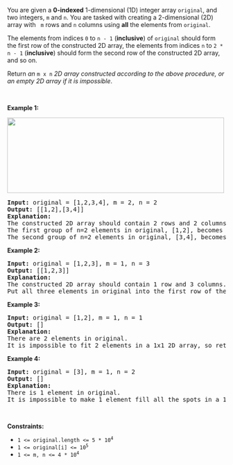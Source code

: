 <div><p>You are given a <strong>0-indexed</strong> 1-dimensional (1D) integer array <code>original</code>, and two integers, <code>m</code> and <code>n</code>. You are tasked with creating a 2-dimensional (2D) array with <code> m</code> rows and <code>n</code> columns using <strong>all</strong> the elements from <code>original</code>.</p>

<p>The elements from indices <code>0</code> to <code>n - 1</code> (<strong>inclusive</strong>) of <code>original</code> should form the first row of the constructed 2D array, the elements from indices <code>n</code> to <code>2 * n - 1</code> (<strong>inclusive</strong>) should form the second row of the constructed 2D array, and so on.</p>

<p>Return <em>an </em><code>m x n</code><em> 2D array constructed according to the above procedure, or an empty 2D array if it is impossible</em>.</p>

<p>&nbsp;</p>
<p><strong>Example 1:</strong></p>
<img src="https://assets.leetcode.com/uploads/2021/08/26/image-20210826114243-1.png" style="width: 500px; height: 174px;">
<pre><strong>Input:</strong> original = [1,2,3,4], m = 2, n = 2
<strong>Output:</strong> [[1,2],[3,4]]
<strong>Explanation:
</strong>The constructed 2D array should contain 2 rows and 2 columns.
The first group of n=2 elements in original, [1,2], becomes the first row in the constructed 2D array.
The second group of n=2 elements in original, [3,4], becomes the second row in the constructed 2D array.
</pre>

<p><strong>Example 2:</strong></p>

<pre><strong>Input:</strong> original = [1,2,3], m = 1, n = 3
<strong>Output:</strong> [[1,2,3]]
<b>Explanation:</b>
The constructed 2D array should contain 1 row and 3 columns.
Put all three elements in original into the first row of the constructed 2D array.
</pre>

<p><strong>Example 3:</strong></p>

<pre><strong>Input:</strong> original = [1,2], m = 1, n = 1
<strong>Output:</strong> []
<strong>Explanation:
</strong>There are 2 elements in original.
It is impossible to fit 2 elements in a 1x1 2D array, so return an empty 2D array.
</pre>

<p><strong>Example 4:</strong></p>

<pre><strong>Input:</strong> original = [3], m = 1, n = 2
<strong>Output:</strong> []
<strong>Explanation:</strong>
There is 1 element in original.
It is impossible to make 1 element fill all the spots in a 1x2 2D array, so return an empty 2D array.
</pre>

<p>&nbsp;</p>
<p><strong>Constraints:</strong></p>

<ul>
	<li><code>1 &lt;= original.length &lt;= 5 * 10<sup>4</sup></code></li>
	<li><code>1 &lt;= original[i] &lt;= 10<sup>5</sup></code></li>
	<li><code>1 &lt;= m, n &lt;= 4 * 10<sup>4</sup></code></li>
</ul>
</div>